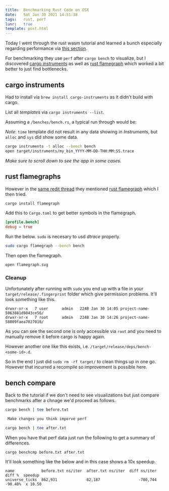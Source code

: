 ```yaml
---
title:  Benchmarking Rust Code on OSX 
date:   Sat Jan 30 2021 14:51:38
tags:   rust, perf
lunr:   true
template: post.html
---
```


Today I went through the rust wasm tutorial and learned a bunch especially regarding performance
via [this section](https://rustwasm.github.io/docs/book/game-of-life/time-profiling.html).

For benchmarking they use `perf` after `cargo bench` to visualize, but I discovered [cargo
instruments](https://github.com/cmyr/cargo-instruments)  as well as [rust
flamegraph](https://github.com/flamegraph-rs/flamegraph) which worked a bit better to just find
bottlenecks.

## cargo instruments

Had to install via `brew install cargo-instruments` as it didn't build with cargo.

List all _templates_ via `cargo instruments --list`.

Assuming a `/benches/bench.rs`, a typical run through would be: 

_Note_: `time` template did not result in any data showing in _Instruments_, but `alloc` and
`sys` did show some data.

```sh
cargo instruments -t alloc --bench bench
open target/instruments/my_bin_YYYY-MM-DD-THH:MM:SS.trace
```

_Make sure to scroll down to see the app in some cases._

## rust flamegraphs

However in the [same redit thread](https://www.reddit.com/r/rust/comments/b20eca/introducing_cargoinstruments_zerohassle_profiling/) they mentioned [rust
flamegraph](https://github.com/flamegraph-rs/flamegraph) which I then tried.

```sh
cargo install flamegraph
```

Add this to `Cargo.toml` to get better symbols in the flamegraph.

```toml
[profile.bench]
debug = true
```

Run the below. `sudo` is necesary to usd _dtrace_ properly.

```sh
sudo cargo flamegraph --bench bench
```

Then open the flamegraph.

```sh
open flamegraph.svg
```

### Cleanup

Unfortunately after running with `sudo` you end up with a file in your
`target/release/.fingerprint` folder which give permission problems. It'll look something like
this.

```
drwxr-xr-x   7 user      admin   224B Jan 30 14:05 project-name-5063881d9843ce56/
drwxr-xr-x   7 root      admin   224B Jan 30 14:26 project-name-58809faea7027018/
```

As you can see the second one is only accessible via `root` and you need to manually remove it
before cargo is happy again.

However another one like this exists, i.e. `/target/release/deps/bench-<some-id>.d`.

So in the end I just did `sudo rm -rf target/` to clean things up in one go. However that
incurred a recompile so improvement is possible here.

## bench compare

Back to the tutorial if we don't need to see visualizations but just compare benchmarks after a
chnage we'd proceed as follows.

```sh
cargo bench | tee before.txt

 Make changes you think imporve perf

cargo bench | tee after.txt
```

When you have that perf data just run the following to get a summary of differences.

```sh
cargo benchcmp before.txt after.txt
```

It'll look something like the below and in this case shows a 10x speedup.

```
name            before.txt ns/iter  after.txt ns/iter  diff ns/iter   diff %  speedup
universe_ticks  862,931             82,187                 -780,744  -90.48%  x 10.50
```
